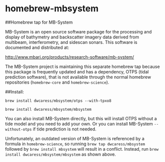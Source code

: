 # homebrew-mbsystem
##Homebrew tap for MB-System

MB-System is an open source software package for the processing and display of bathymetry and backscatter imagery data derived from multibeam, interferometry, and sidescan sonars. This software is documented and distributed at:

http://www.mbari.org/products/research-software/mb-system/

The MB-System project is maintaining this separate homebrew tap because this package is frequently updated and has a dependency, OTPS (tidal prediction software), that is not available through the normal homebrew repositories (`homebrew-core` and `homebrew-science`). 

##Install:

`brew install dwcaress/mbsystem/otps --with-tpxo8`

`brew install dwcaress/mbsystem/mbsystem`

You can also install MB-System directly, but this will install OTPS without a tide model and you need to add your own. Or you can install MB-System `--without-otps` if tide prediction is not needed.

Unfortunately, an outdated version of MB-System is referenced by a formula in `homebrew-science`, so running `brew tap dwcaress/mbsystem` followed by `brew install mbsystem` will result in a conflict. Instead, run `brew install dwcaress/mbsystem/mbsystem` as shown above.
